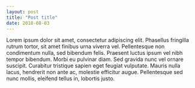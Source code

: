 ```yaml
---
layout: post
title: "Post title"
date: 2018-08-03
---
```


Lorem ipsum dolor sit amet, consectetur adipiscing elit. Phasellus fringilla rutrum tortor, sit amet finibus urna viverra vel. Pellentesque non condimentum nulla, sed bibendum felis. Praesent luctus ipsum vel nibh tempor bibendum. Morbi eu pulvinar diam. Sed gravida nunc vel ornare suscipit. Curabitur tristique sapien eget feugiat vulputate. Mauris nulla lacus, hendrerit non ante ac, molestie efficitur augue. Pellentesque sed nunc mollis, eleifend tellus in, lobortis justo.
